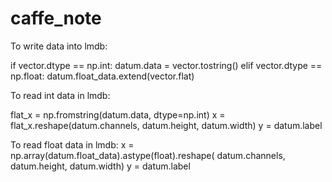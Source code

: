 # caffe_note
To write data into lmdb:  

if vector.dtype == np.int:
datum.data = vector.tostring()
elif vector.dtype == np.float:
datum.float_data.extend(vector.flat)

To read int data in lmdb:  

flat_x = np.fromstring(datum.data, dtype=np.int)
x = flat_x.reshape(datum.channels, datum.height, datum.width)
y = datum.label

To read float data in lmdb:
x = np.array(datum.float_data).astype(float).reshape( datum.channels, datum.height, datum.width)
y = datum.label
